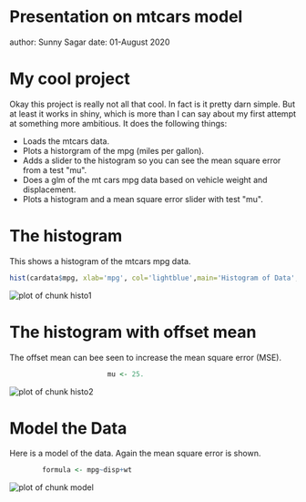 Presentation on mtcars model
========================================================
author: Sunny Sagar
date: 01-August 2020

My cool project
========================================================

Okay this project is really not all that cool. In fact is it pretty darn simple. But at least it works in shiny, which is more than I can say about my first attempt at something more ambitious. 
It does the following things:

- Loads the mtcars data.
- Plots a historgram of the mpg (miles per gallon).
- Adds a slider to the histogram so you can see the mean square error from a test "mu".
- Does a glm of the mt cars mpg data based on vehicle weight and displacement.
- Plots a histogram and a mean square error slider with test "mu".

The histogram
========================================================

This shows a histogram of the mtcars mpg data.




```r
hist(cardata$mpg, xlab='mpg', col='lightblue',main='Histogram of Data', breaks=10, xlim=c(5,40), ylim=c(0,8))
```

![plot of chunk histo1](Presentation-figure/histo1-1.png) 

The histogram with offset mean
========================================================

The offset mean can bee seen to increase the mean square error (MSE).


```r
                        mu <- 25.
```

![plot of chunk histo2](Presentation-figure/histo2-1.png) 


Model the Data
========================================================

Here is a model of the data. Again the mean square error is shown. 


```r
        formula <- mpg~disp+wt
```

![plot of chunk model](Presentation-figure/model-1.png) 


